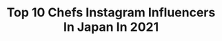 ---
title: Top 10 Chefs Instagram Influencers In Japan In 2021
description: >-
  Find top chefs Instagram influencers in Japan in 2021. Most popular hashtags: #japan #tokyo #sushi.
platform: Instagram
hits: 39
text_top: Discover the best Instagram accounts on inBeat.
text_bottom: Our search engine aggregates 39 Instagram influencers like this in Japan for you to pitch.
profiles:
  - username: "feodor_kiselev"
    fullname: >-
      Feodor Kiselev
    bio: >-
      💬 dm for collab 🐾 tiktok: feodor.kiselev 🌑 live in Japan 🇯🇵 🌑 gender: male 🌑 japanese chef 🍣 🌑 cat lover 🐈 🌑 #goth & #anime =🖤 писька еда и котики
    location: "Japan"
    followers: 29549
    engagement: 1868
    commentsToLikes: 0.055719
    id: ck5zkqc7sjyov0i149ve6ew4c
    verified: false
    hashtags: "#gothaesthetic, #aesthetic, #nugoth, #gothgoth"
  - username: "freedom_travellikekaren"
    fullname: >-
      Karen🛄✈️🌎Travel + Lifestyle
    bio: >-
      ғᴏʀᴇᴠᴇʀ ʜᴜɴɢʀʏ👣ᴀᴄʜᴇ ғᴏʀ ᴅɪsᴛᴀɴᴛ ᴘʟᴀᴄᴇs ✧ 𝗠𝗼𝘁𝗶𝘃𝗮𝘁𝗶𝗼𝗻𝗮𝗹 ✧ 𝗕𝗲 𝗚𝗼𝗼𝗱 ✧ 𝗗𝗼 𝗚𝗼𝗼𝗱 💍 @chef__explorer 🇦🇺🇲🇾 #LDR 📍MY #✈ 📬𝑤𝑜𝑟𝑘 ❥ 𝑘𝑎𝑟𝑒𝑛𝑚𝑖𝑠𝑐ℎ𝑎@𝑔𝑚𝑎𝑖𝑙.𝑐𝑜𝑚
    location: "Japan"
    followers: 16911
    engagement: 645
    commentsToLikes: 0.120557
    id: ck0vwrqdtv9wg0i19p9s4396i
    verified: false
    hashtags: "#karenxwa, #explorepage, #shetravels, #outdooradventures"
  - username: "barbilackingtons"
    fullname: >-
      Barbara Lackington
    bio: >-
      * EliteModelsChile * barbi99lackington@gmail.com * Finalista MasterChef 4ta temporada * Influencer & Chef
    location: "Japan"
    followers: 66819
    engagement: 376
    commentsToLikes: 0.032018
    id: ck5zmpmq9mztv0i14o4mnsfue
    verified: true
    hashtags: "#fyp, #monday, #loveuguys, #loveyourself"
  - username: "hiro.sato.sushi"
    fullname: >-
      Hiroyuki Sato
    bio: >-
      Hakkoku Chef sushihakkoku@gmail.com
    location: "Japan"
    followers: 21121
    engagement: 437
    commentsToLikes: 0.009499
    id: ck5ciu6z3tdo50i11tbbxw0nw
    verified: false
    hashtags: "#oad, #michelin, #gault, #hakkoku"
  - username: "thomasfrebel"
    fullname: >-
      Thomas Frebel
    bio: >-
      Co-Founder & Head Chef @inuajp climber of walls
    location: "Japan"
    followers: 44764
    engagement: 399
    commentsToLikes: 0.020606
    id: ck0u6rtvv2rjm0i19315a51kt
    verified: false
    hashtags: "#inua, #inuajp, #inuajapan, #amustlisten"
  - username: "chefhasankarabazar"
    fullname: >-
      Hasan Karabazar
    bio: >-
      Sushi chef for 20 years Japanese | Chinese | Thai Executive chef of @kaensushi
    location: "Japan"
    followers: 35012
    engagement: 219
    commentsToLikes: 0.050283
    id: ck15td8sshj8d0i193z4zjx2l
    verified: false
    hashtags: "#istanbul, #thebest, #kaensushi, #sushitime"
  - username: "kellymisawa"
    fullname: >-
      Kelly Misawa | Wellness
    bio: >-
      🇯🇵 x 🇧🇷 ✧ Healthy Recipe Developer 📝 ✧Raw Food & Raw Dessert Chef / Raw Chocolatier👩🏻‍🍳🌱 ✧ 2019•2020 Ambassador @sanai_resort 👙 楽天ルーム⤵️
    location: "Japan"
    followers: 64066
    engagement: 265
    commentsToLikes: 0.035191
    id: ck55n669b5kgr0i112ceoz4ln
    verified: false
    hashtags: "#upf50, #tokyo2020, #kellymisawa, #stayhealthy"
  - username: "zakirs_sushi"
    fullname: >-
      Zakir Yusifov
    bio: >-
      Sous Chefs Yuka Kaiten Sushi Bar Baku Japanese Kitchen 🎌 Sushi is not just FOOD.It is an ART ! 🌊❤️
    location: "Japan"
    followers: 30775
    engagement: 425
    commentsToLikes: 0.010423
    id: ck13c1bvty4zz0i19jo4biyis
    verified: false
    hashtags: ""
  - username: "rikayukimasa"
    fullname: >-
      Rika Yukimasa 行正り香
    bio: >-
      英語音読学習アプリ→カラオケEnglish 料理番組→Dining with the Chef 料理本、English Cookbook→amazon USリブアイ＆お花通販↓
    location: "Japan"
    followers: 27575
    engagement: 294
    commentsToLikes: 0.014464
    id: ckapcnrjt4hnp0i78ci1jpdsm
    verified: false
    hashtags: "#teriyaki, #fooddays, #americanmeat, #karaoke"
  - username: "takeshishibata"
    fullname: >-
      🇯🇵Takeshi SHIBATA🇯🇵
    bio: >-
      Owner chef at Chez SHIBATA.Stores more than10in Japan🇯🇵otherSHG🇨🇳BKK🇹🇭⚔SAMURAI Pâtissier Cémoi chocolate Ambassador🇫🇷シェ・シバタ柴田武 国内外10店舗展開中 侍パティシエ
    location: "Japan"
    followers: 11548
    engagement: 415
    commentsToLikes: 0.012940
    id: ck6uf2zicukkh0j71f44gsdxd
    verified: false
    hashtags: "#pastry, #patissier, #chezshibata, #chefshibata"
---